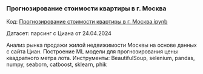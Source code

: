 ### Прогнозирование стоимости квартиры в г. Москва

Код: [Прогнозирование стоимости квартиры в г. Москва.ipynb](https://github.com/Wintringham/EDA_ML_Projects/blob/realty-price/%D0%9F%D1%80%D0%BE%D0%B3%D0%BD%D0%BE%D0%B7%D0%B8%D1%80%D0%BE%D0%B2%D0%B0%D0%BD%D0%B8%D0%B5%20%D1%81%D1%82%D0%BE%D0%B8%D0%BC%D0%BE%D1%81%D1%82%D0%B8%20%D0%BA%D0%B2%D0%B0%D1%80%D1%82%D0%B8%D1%80%D1%8B%20%D0%B2%20%D0%B3.%20%D0%9C%D0%BE%D1%81%D0%BA%D0%B2%D0%B0.ipynb)

Датасет: парсинг с Циана от 24.04.2024

Анализ рынка продажи жилой недвижимости Москвы на основе данных с сайта Циан. Построение ML модели для прогнозирования цены квадратного метра лота.
Инструменты: BeautifulSoup, selenium, pandas, numpy, seaborn, catboost, sklearn, phik
